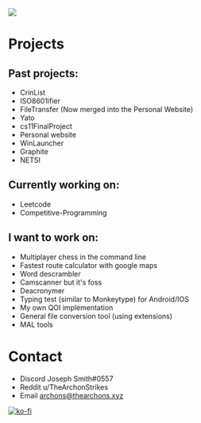 <!--
**TheArchons/TheArchons** is a ✨ _special_ ✨ repository because its `README.md` (this file) appears on your GitHub profile.

Here are some ideas to get you started:

- 🔭 I’m currently working on ...
- 🌱 I’m currently learning ...
- 👯 I’m looking to collaborate on ...
- 🤔 I’m looking for help with ...
- 💬 Ask me about ...
- 📫 How to reach me: ...
- 😄 Pronouns: ...
- ⚡ Fun fact: ...
-->

<img src="https://skillicons.dev/icons?i=cpp,py,rust,git,github,vscode,bash,powershell,aws,js,html,css" />

# Projects

## Past projects:
- CrinList
- ISO8601ifier
- FileTransfer (Now merged into the Personal Website)
- Yato
- cs11FinalProject
- Personal website
- WinLauncher
- Graphite
- NETSI

## Currently working on:
- Leetcode
- Competitive-Programming

## I want to work on:
- Multiplayer chess in the command line
- Fastest route calculator with google maps
- Word descrambler
- Camscanner but it's foss
- Deacronymer
- Typing test (similar to Monkeytype) for Android/IOS
- My own QOI implementation
- General file conversion tool (using extensions)
- MAL tools

# Contact
- Discord Joseph Smith#0557
- Reddit u/TheArchonStrikes
- Email archons@thearchons.xyz

[![ko-fi](https://ko-fi.com/img/githubbutton_sm.svg)](https://ko-fi.com/H2H0DC8X3)
